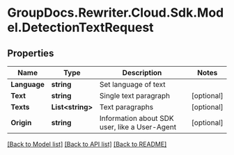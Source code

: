 # GroupDocs.Rewriter.Cloud.Sdk.Model.DetectionTextRequest

## Properties

Name | Type | Description | Notes
------------ | ------------- | ------------- | -------------
**Language** | **string** | Set language of text | 
**Text** | **string** | Single text paragraph | [optional] 
**Texts** | **List&lt;string&gt;** | Text paragraphs | [optional] 
**Origin** | **string** | Information about SDK user, like a User-Agent | [optional] 

[[Back to Model list]](../README.md#documentation-for-models) [[Back to API list]](../README.md#documentation-for-api-endpoints) [[Back to README]](../README.md)

